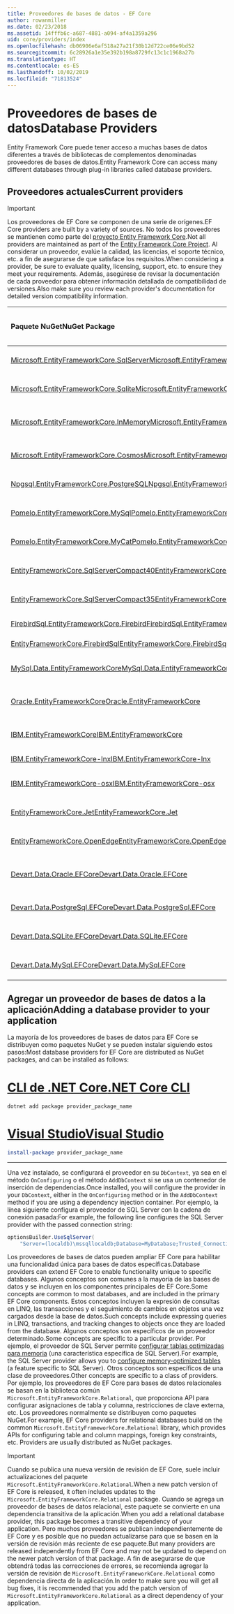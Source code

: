 ```yaml
---
title: Proveedores de bases de datos - EF Core
author: rowanmiller
ms.date: 02/23/2018
ms.assetid: 14fffb6c-a687-4881-a094-af4a1359a296
uid: core/providers/index
ms.openlocfilehash: db06906e6af518a27a21f30b12d722ce06e9bd52
ms.sourcegitcommit: 6c28926a1e35e392b198a8729fc13c1c1968a27b
ms.translationtype: HT
ms.contentlocale: es-ES
ms.lasthandoff: 10/02/2019
ms.locfileid: "71813524"
---
```

# <a name="database-providers"></a><span data-ttu-id="eaa31-102">Proveedores de bases de datos</span><span class="sxs-lookup"><span data-stu-id="eaa31-102">Database Providers</span></span>

<span data-ttu-id="eaa31-103">Entity Framework Core puede tener acceso a muchas bases de datos diferentes a través de bibliotecas de complementos denominadas proveedores de bases de datos.</span><span class="sxs-lookup"><span data-stu-id="eaa31-103">Entity Framework Core can access many different databases through plug-in libraries called database providers.</span></span>

## <a name="current-providers"></a><span data-ttu-id="eaa31-104">Proveedores actuales</span><span class="sxs-lookup"><span data-stu-id="eaa31-104">Current providers</span></span>
> [!IMPORTANT]  
> <span data-ttu-id="eaa31-105">Los proveedores de EF Core se componen de una serie de orígenes.</span><span class="sxs-lookup"><span data-stu-id="eaa31-105">EF Core providers are built by a variety of sources.</span></span> <span data-ttu-id="eaa31-106">No todos los proveedores se mantienen como parte del [proyecto Entity Framework Core](https://github.com/aspnet/EntityFrameworkCore).</span><span class="sxs-lookup"><span data-stu-id="eaa31-106">Not all providers are maintained as part of the [Entity Framework Core Project](https://github.com/aspnet/EntityFrameworkCore).</span></span> <span data-ttu-id="eaa31-107">Al considerar un proveedor, evalúe la calidad, las licencias, el soporte técnico, etc. a fin de asegurarse de que satisface los requisitos.</span><span class="sxs-lookup"><span data-stu-id="eaa31-107">When considering a provider, be sure to evaluate quality, licensing, support, etc. to ensure they meet your requirements.</span></span> <span data-ttu-id="eaa31-108">Además, asegúrese de revisar la documentación de cada proveedor para obtener información detallada de compatibilidad de versiones.</span><span class="sxs-lookup"><span data-stu-id="eaa31-108">Also make sure you review each provider's documentation for detailed version compatibility information.</span></span>

| <span data-ttu-id="eaa31-109">Paquete NuGet</span><span class="sxs-lookup"><span data-stu-id="eaa31-109">NuGet Package</span></span>                                                                                                        | <span data-ttu-id="eaa31-110">Motores de base de datos compatibles</span><span class="sxs-lookup"><span data-stu-id="eaa31-110">Supported database engines</span></span> | <span data-ttu-id="eaa31-111">Mantenedor o proveedor</span><span class="sxs-lookup"><span data-stu-id="eaa31-111">Maintainer / Vendor</span></span>                                                           | <span data-ttu-id="eaa31-112">Notas o requisitos</span><span class="sxs-lookup"><span data-stu-id="eaa31-112">Notes / Requirements</span></span> | <span data-ttu-id="eaa31-113">Vínculos útiles</span><span class="sxs-lookup"><span data-stu-id="eaa31-113">Useful links</span></span>                                                                                                                                                                                       |
|:---------------------------------------------------------------------------------------------------------------------|:---------------------------|:------------------------------------------------------------------------------|:---------------------|:---------------------------------------------------------------------------------------------------------------------------------------------------------------------------------------------------|
| [<span data-ttu-id="eaa31-114">Microsoft.EntityFrameworkCore.SqlServer</span><span class="sxs-lookup"><span data-stu-id="eaa31-114">Microsoft.EntityFrameworkCore.SqlServer</span></span>](https://www.nuget.org/packages/Microsoft.EntityFrameworkCore.SqlServer)    | <span data-ttu-id="eaa31-115">De SQL Server 2012 en adelante</span><span class="sxs-lookup"><span data-stu-id="eaa31-115">SQL Server 2012 onwards</span></span>    | <span data-ttu-id="eaa31-116">[Proyecto EF Core](https://github.com/aspnet/EntityFrameworkCore/) (Microsoft)</span><span class="sxs-lookup"><span data-stu-id="eaa31-116">[EF Core Project](https://github.com/aspnet/EntityFrameworkCore/) (Microsoft)</span></span> |                      | [<span data-ttu-id="eaa31-117">Documentación</span><span class="sxs-lookup"><span data-stu-id="eaa31-117">docs</span></span>](xref:core/providers/sql-server/index)                                                                                                                                                       |
| [<span data-ttu-id="eaa31-118">Microsoft.EntityFrameworkCore.Sqlite</span><span class="sxs-lookup"><span data-stu-id="eaa31-118">Microsoft.EntityFrameworkCore.Sqlite</span></span>](https://www.nuget.org/packages/Microsoft.EntityFrameworkCore.Sqlite)          | <span data-ttu-id="eaa31-119">De SQLite 3.7 en adelante</span><span class="sxs-lookup"><span data-stu-id="eaa31-119">SQLite 3.7 onwards</span></span>         | <span data-ttu-id="eaa31-120">[Proyecto EF Core](https://github.com/aspnet/EntityFrameworkCore/) (Microsoft)</span><span class="sxs-lookup"><span data-stu-id="eaa31-120">[EF Core Project](https://github.com/aspnet/EntityFrameworkCore/) (Microsoft)</span></span> |                      | [<span data-ttu-id="eaa31-121">Documentación</span><span class="sxs-lookup"><span data-stu-id="eaa31-121">docs</span></span>](xref:core/providers/sqlite/index)                                                                                                                                                           |
| [<span data-ttu-id="eaa31-122">Microsoft.EntityFrameworkCore.InMemory</span><span class="sxs-lookup"><span data-stu-id="eaa31-122">Microsoft.EntityFrameworkCore.InMemory</span></span>](https://www.nuget.org/packages/Microsoft.EntityFrameworkCore.InMemory)      | <span data-ttu-id="eaa31-123">Base de datos en memoria de EF Core</span><span class="sxs-lookup"><span data-stu-id="eaa31-123">EF Core in-memory database</span></span> | <span data-ttu-id="eaa31-124">[Proyecto EF Core](https://github.com/aspnet/EntityFrameworkCore/) (Microsoft)</span><span class="sxs-lookup"><span data-stu-id="eaa31-124">[EF Core Project](https://github.com/aspnet/EntityFrameworkCore/) (Microsoft)</span></span> | <span data-ttu-id="eaa31-125">Solo para pruebas</span><span class="sxs-lookup"><span data-stu-id="eaa31-125">For testing only</span></span>     | [<span data-ttu-id="eaa31-126">Documentación</span><span class="sxs-lookup"><span data-stu-id="eaa31-126">docs</span></span>](xref:core/providers/in-memory/index)                                                                                                                                                        |
| [<span data-ttu-id="eaa31-127">Microsoft.EntityFrameworkCore.Cosmos</span><span class="sxs-lookup"><span data-stu-id="eaa31-127">Microsoft.EntityFrameworkCore.Cosmos</span></span>](https://www.nuget.org/packages/Microsoft.EntityFrameworkCore.Cosmos)          | <span data-ttu-id="eaa31-128">API de SQL de Azure Cosmos DB</span><span class="sxs-lookup"><span data-stu-id="eaa31-128">Azure Cosmos DB SQL API</span></span>    | <span data-ttu-id="eaa31-129">[Proyecto EF Core](https://github.com/aspnet/EntityFrameworkCore/) (Microsoft)</span><span class="sxs-lookup"><span data-stu-id="eaa31-129">[EF Core Project](https://github.com/aspnet/EntityFrameworkCore/) (Microsoft)</span></span> |                      | [<span data-ttu-id="eaa31-130">Documentación</span><span class="sxs-lookup"><span data-stu-id="eaa31-130">docs</span></span>](xref:core/providers/cosmos/index)                                                                                         |
| [<span data-ttu-id="eaa31-131">Npgsql.EntityFrameworkCore.PostgreSQL</span><span class="sxs-lookup"><span data-stu-id="eaa31-131">Npgsql.EntityFrameworkCore.PostgreSQL</span></span>](https://www.nuget.org/packages/Npgsql.EntityFrameworkCore.PostgreSQL)        | <span data-ttu-id="eaa31-132">PostgreSQL</span><span class="sxs-lookup"><span data-stu-id="eaa31-132">PostgreSQL</span></span>                 | [<span data-ttu-id="eaa31-133">Equipo de desarrollo de Npgsql</span><span class="sxs-lookup"><span data-stu-id="eaa31-133">Npgsql Development Team</span></span>](https://github.com/npgsql)                          |                      | [<span data-ttu-id="eaa31-134">Documentación</span><span class="sxs-lookup"><span data-stu-id="eaa31-134">docs</span></span>](http://www.npgsql.org/efcore/index.html)                                                                                                                                                    |
| [<span data-ttu-id="eaa31-135">Pomelo.EntityFrameworkCore.MySql</span><span class="sxs-lookup"><span data-stu-id="eaa31-135">Pomelo.EntityFrameworkCore.MySql</span></span>](https://www.nuget.org/packages/Pomelo.EntityFrameworkCore.MySql)                  | <span data-ttu-id="eaa31-136">MySQL, MariaDB</span><span class="sxs-lookup"><span data-stu-id="eaa31-136">MySQL, MariaDB</span></span>             | [<span data-ttu-id="eaa31-137">Proyecto Pomelo Foundation</span><span class="sxs-lookup"><span data-stu-id="eaa31-137">Pomelo Foundation Project</span></span>](https://github.com/PomeloFoundation)              |                      | [<span data-ttu-id="eaa31-138">Archivo Léame</span><span class="sxs-lookup"><span data-stu-id="eaa31-138">readme</span></span>](https://github.com/PomeloFoundation/Pomelo.EntityFrameworkCore.MySql/blob/master/README.md)                                                                                               |
| [<span data-ttu-id="eaa31-139">Pomelo.EntityFrameworkCore.MyCat</span><span class="sxs-lookup"><span data-stu-id="eaa31-139">Pomelo.EntityFrameworkCore.MyCat</span></span>](https://www.nuget.org/packages/Pomelo.EntityFrameworkCore.MyCat)                  | <span data-ttu-id="eaa31-140">Servidor MyCAT</span><span class="sxs-lookup"><span data-stu-id="eaa31-140">MyCAT Server</span></span>               | [<span data-ttu-id="eaa31-141">Proyecto Pomelo Foundation</span><span class="sxs-lookup"><span data-stu-id="eaa31-141">Pomelo Foundation Project</span></span>](https://github.com/PomeloFoundation)              | <span data-ttu-id="eaa31-142">Solo versión preliminar</span><span class="sxs-lookup"><span data-stu-id="eaa31-142">Prerelease only</span></span>      | [<span data-ttu-id="eaa31-143">Archivo Léame</span><span class="sxs-lookup"><span data-stu-id="eaa31-143">readme</span></span>](https://github.com/PomeloFoundation/Pomelo.EntityFrameworkCore.MyCat/blob/master/README.md)                                                                                               |
| [<span data-ttu-id="eaa31-144">EntityFrameworkCore.SqlServerCompact40</span><span class="sxs-lookup"><span data-stu-id="eaa31-144">EntityFrameworkCore.SqlServerCompact40</span></span>](https://www.nuget.org/packages/EntityFrameworkCore.SqlServerCompact40)      | <span data-ttu-id="eaa31-145">SQL Server Compact 4.0</span><span class="sxs-lookup"><span data-stu-id="eaa31-145">SQL Server Compact 4.0</span></span>     | [<span data-ttu-id="eaa31-146">Erik Ejlskov Jensen</span><span class="sxs-lookup"><span data-stu-id="eaa31-146">Erik Ejlskov Jensen</span></span>](https://github.com/ErikEJ/)                             | <span data-ttu-id="eaa31-147">.NET Framework</span><span class="sxs-lookup"><span data-stu-id="eaa31-147">.NET Framework</span></span>       | [<span data-ttu-id="eaa31-148">Wiki</span><span class="sxs-lookup"><span data-stu-id="eaa31-148">wiki</span></span>](https://github.com/ErikEJ/EntityFramework.SqlServerCompact/wiki/Using-EF-Core-with-SQL-Server-Compact-in-Traditional-.NET-Applications)                                                     |
| [<span data-ttu-id="eaa31-149">EntityFrameworkCore.SqlServerCompact35</span><span class="sxs-lookup"><span data-stu-id="eaa31-149">EntityFrameworkCore.SqlServerCompact35</span></span>](https://www.nuget.org/packages/EntityFrameworkCore.SqlServerCompact35)      | <span data-ttu-id="eaa31-150">SQL Server Compact 3,5</span><span class="sxs-lookup"><span data-stu-id="eaa31-150">SQL Server Compact 3.5</span></span>     | [<span data-ttu-id="eaa31-151">Erik Ejlskov Jensen</span><span class="sxs-lookup"><span data-stu-id="eaa31-151">Erik Ejlskov Jensen</span></span>](https://github.com/ErikEJ/)                             | <span data-ttu-id="eaa31-152">.NET Framework</span><span class="sxs-lookup"><span data-stu-id="eaa31-152">.NET Framework</span></span>       | [<span data-ttu-id="eaa31-153">Wiki</span><span class="sxs-lookup"><span data-stu-id="eaa31-153">wiki</span></span>](https://github.com/ErikEJ/EntityFramework.SqlServerCompact/wiki/Using-EF-Core-with-SQL-Server-Compact-in-Traditional-.NET-Applications)                                                     |
| [<span data-ttu-id="eaa31-154">FirebirdSql.EntityFrameworkCore.Firebird</span><span class="sxs-lookup"><span data-stu-id="eaa31-154">FirebirdSql.EntityFrameworkCore.Firebird</span></span>](https://www.nuget.org/packages/FirebirdSql.EntityFrameworkCore.Firebird/) | <span data-ttu-id="eaa31-155">Firebird 2.5 y 3.x</span><span class="sxs-lookup"><span data-stu-id="eaa31-155">Firebird 2.5 and 3.x</span></span>       | [<span data-ttu-id="eaa31-156">Jiří Činčura</span><span class="sxs-lookup"><span data-stu-id="eaa31-156">Jiří Činčura</span></span>](https://github.com/cincuranet)                                 |                      | [<span data-ttu-id="eaa31-157">Documentación</span><span class="sxs-lookup"><span data-stu-id="eaa31-157">docs</span></span>](https://github.com/cincuranet/FirebirdSql.Data.FirebirdClient/blob/master/Provider/docs/entity-framework-core.md)                                                                           |
| [<span data-ttu-id="eaa31-158">EntityFrameworkCore.FirebirdSql</span><span class="sxs-lookup"><span data-stu-id="eaa31-158">EntityFrameworkCore.FirebirdSql</span></span>](https://www.nuget.org/packages/EntityFrameworkCore.FirebirdSql/)                   | <span data-ttu-id="eaa31-159">Firebird 2.5 y 3.x</span><span class="sxs-lookup"><span data-stu-id="eaa31-159">Firebird 2.5 and 3.x</span></span>       | [<span data-ttu-id="eaa31-160">Rafael Almeida</span><span class="sxs-lookup"><span data-stu-id="eaa31-160">Rafael Almeida</span></span>](https://github.com/ralmsdeveloper)                           |                      | [<span data-ttu-id="eaa31-161">Wiki</span><span class="sxs-lookup"><span data-stu-id="eaa31-161">wiki</span></span>](https://github.com/ralmsdeveloper/EntityFrameworkCore.FirebirdSQL/wiki)                                                                                                                     |
| [<span data-ttu-id="eaa31-162">MySql.Data.EntityFrameworkCore</span><span class="sxs-lookup"><span data-stu-id="eaa31-162">MySql.Data.EntityFrameworkCore</span></span>](https://www.nuget.org/packages/MySql.Data.EntityFrameworkCore)                      | <span data-ttu-id="eaa31-163">MySQL</span><span class="sxs-lookup"><span data-stu-id="eaa31-163">MySQL</span></span>                      | <span data-ttu-id="eaa31-164">[Proyecto MySQL](http://dev.mysql.com) (Oracle)</span><span class="sxs-lookup"><span data-stu-id="eaa31-164">[MySQL project](http://dev.mysql.com) (Oracle)</span></span>                                |                      | [<span data-ttu-id="eaa31-165">Documentación</span><span class="sxs-lookup"><span data-stu-id="eaa31-165">docs</span></span>](https://dev.mysql.com/doc/connector-net/en/connector-net-entityframework-core.html)                                                                                                         |
| [<span data-ttu-id="eaa31-166">Oracle.EntityFrameworkCore</span><span class="sxs-lookup"><span data-stu-id="eaa31-166">Oracle.EntityFrameworkCore</span></span>](https://www.nuget.org/packages/Oracle.EntityFrameworkCore/)                             | <span data-ttu-id="eaa31-167">Oracle DB 11.2 y versiones posteriores</span><span class="sxs-lookup"><span data-stu-id="eaa31-167">Oracle DB 11.2 onwards</span></span>     | [<span data-ttu-id="eaa31-168">Oracle</span><span class="sxs-lookup"><span data-stu-id="eaa31-168">Oracle</span></span>](https://www.oracle.com/technetwork/topics/dotnet/)                   | <span data-ttu-id="eaa31-169">Versión preliminar</span><span class="sxs-lookup"><span data-stu-id="eaa31-169">Prerelease</span></span>           | [<span data-ttu-id="eaa31-170">Sitio web</span><span class="sxs-lookup"><span data-stu-id="eaa31-170">website</span></span>](https://www.oracle.com/technetwork/topics/dotnet/)                                                                                                                                       |
| [<span data-ttu-id="eaa31-171">IBM.EntityFrameworkCore</span><span class="sxs-lookup"><span data-stu-id="eaa31-171">IBM.EntityFrameworkCore</span></span>](https://www.nuget.org/packages/IBM.EntityFrameworkCore)                                    | <span data-ttu-id="eaa31-172">Db2, Informix</span><span class="sxs-lookup"><span data-stu-id="eaa31-172">Db2, Informix</span></span>              | [<span data-ttu-id="eaa31-173">IBM</span><span class="sxs-lookup"><span data-stu-id="eaa31-173">IBM</span></span>](https://ibm.com)                                                        | <span data-ttu-id="eaa31-174">Versión de Windows</span><span class="sxs-lookup"><span data-stu-id="eaa31-174">Windows version</span></span>      | [<span data-ttu-id="eaa31-175">blog</span><span class="sxs-lookup"><span data-stu-id="eaa31-175">blog</span></span>](https://www.ibm.com/developerworks/community/blogs/96960515-2ea1-4391-8170-b0515d08e4da/entry/Creating_Entity_Data_Model_using_IBM_Data_Server_providers_for_Entity_Framework_Core?lang=en) |
| [<span data-ttu-id="eaa31-176">IBM.EntityFrameworkCore-lnx</span><span class="sxs-lookup"><span data-stu-id="eaa31-176">IBM.EntityFrameworkCore-lnx</span></span>](https://www.nuget.org/packages/IBM.EntityFrameworkCore-lnx)                            | <span data-ttu-id="eaa31-177">Db2, Informix</span><span class="sxs-lookup"><span data-stu-id="eaa31-177">Db2, Informix</span></span>              | [<span data-ttu-id="eaa31-178">IBM</span><span class="sxs-lookup"><span data-stu-id="eaa31-178">IBM</span></span>](https://ibm.com)                                                        | <span data-ttu-id="eaa31-179">Versión de Linux</span><span class="sxs-lookup"><span data-stu-id="eaa31-179">Linux version</span></span>        | [<span data-ttu-id="eaa31-180">blog</span><span class="sxs-lookup"><span data-stu-id="eaa31-180">blog</span></span>](https://www.ibm.com/developerworks/community/blogs/96960515-2ea1-4391-8170-b0515d08e4da/entry/Creating_Entity_Data_Model_using_IBM_Data_Server_providers_for_Entity_Framework_Core?lang=en) |
| [<span data-ttu-id="eaa31-181">IBM.EntityFrameworkCore-osx</span><span class="sxs-lookup"><span data-stu-id="eaa31-181">IBM.EntityFrameworkCore-osx</span></span>](https://www.nuget.org/packages/IBM.EntityFrameworkCore-osx)                            | <span data-ttu-id="eaa31-182">Db2, Informix</span><span class="sxs-lookup"><span data-stu-id="eaa31-182">Db2, Informix</span></span>              | [<span data-ttu-id="eaa31-183">IBM</span><span class="sxs-lookup"><span data-stu-id="eaa31-183">IBM</span></span>](https://ibm.com)                                                        | <span data-ttu-id="eaa31-184">Versión de macOS</span><span class="sxs-lookup"><span data-stu-id="eaa31-184">macOS version</span></span>        | [<span data-ttu-id="eaa31-185">blog</span><span class="sxs-lookup"><span data-stu-id="eaa31-185">blog</span></span>](https://www.ibm.com/developerworks/community/blogs/96960515-2ea1-4391-8170-b0515d08e4da/entry/Creating_Entity_Data_Model_using_IBM_Data_Server_providers_for_Entity_Framework_Core?lang=en) |
| [<span data-ttu-id="eaa31-186">EntityFrameworkCore.Jet</span><span class="sxs-lookup"><span data-stu-id="eaa31-186">EntityFrameworkCore.Jet</span></span>](https://www.nuget.org/packages/EntityFrameworkCore.Jet/)                                   | <span data-ttu-id="eaa31-187">Archivos de Microsoft Access</span><span class="sxs-lookup"><span data-stu-id="eaa31-187">Microsoft Access files</span></span>     | [<span data-ttu-id="eaa31-188">Bubi</span><span class="sxs-lookup"><span data-stu-id="eaa31-188">Bubi</span></span>](https://github.com/bubibubi)                                           | <span data-ttu-id="eaa31-189">.NET Framework</span><span class="sxs-lookup"><span data-stu-id="eaa31-189">.NET Framework</span></span>       | [<span data-ttu-id="eaa31-190">Archivo Léame</span><span class="sxs-lookup"><span data-stu-id="eaa31-190">readme</span></span>](https://github.com/bubibubi/EntityFrameworkCore.Jet/blob/master/docs/README.md)                                                                                                           |
| [<span data-ttu-id="eaa31-191">EntityFrameworkCore.OpenEdge</span><span class="sxs-lookup"><span data-stu-id="eaa31-191">EntityFrameworkCore.OpenEdge</span></span>](https://www.nuget.org/packages/EntityFrameworkCore.OpenEdge/)                         | <span data-ttu-id="eaa31-192">Progress OpenEdge</span><span class="sxs-lookup"><span data-stu-id="eaa31-192">Progress OpenEdge</span></span>          | [<span data-ttu-id="eaa31-193">Alex Wiese</span><span class="sxs-lookup"><span data-stu-id="eaa31-193">Alex Wiese</span></span>](https://github.com/alexwiese)                                    |                      | [<span data-ttu-id="eaa31-194">Archivo Léame</span><span class="sxs-lookup"><span data-stu-id="eaa31-194">readme</span></span>](https://github.com/alexwiese/EntityFrameworkCore.OpenEdge/blob/master/README.md)                                                                                                          |
| [<span data-ttu-id="eaa31-195">Devart.Data.Oracle.EFCore</span><span class="sxs-lookup"><span data-stu-id="eaa31-195">Devart.Data.Oracle.EFCore</span></span>](https://www.nuget.org/packages/Devart.Data.Oracle.EFCore/)                               | <span data-ttu-id="eaa31-196">Oracle DB 9.2.0.4 y versiones posteriores</span><span class="sxs-lookup"><span data-stu-id="eaa31-196">Oracle DB 9.2.0.4 onwards</span></span>  | [<span data-ttu-id="eaa31-197">DevArt</span><span class="sxs-lookup"><span data-stu-id="eaa31-197">DevArt</span></span>](https://www.devart.com/)                                             | <span data-ttu-id="eaa31-198">Pagado</span><span class="sxs-lookup"><span data-stu-id="eaa31-198">Paid</span></span>                 | [<span data-ttu-id="eaa31-199">Documentación</span><span class="sxs-lookup"><span data-stu-id="eaa31-199">docs</span></span>](https://www.devart.com/dotconnect/oracle/docs/)                                                                                                                                             |
| [<span data-ttu-id="eaa31-200">Devart.Data.PostgreSql.EFCore</span><span class="sxs-lookup"><span data-stu-id="eaa31-200">Devart.Data.PostgreSql.EFCore</span></span>](https://www.nuget.org/packages/Devart.Data.PostgreSql.EFCore/)                       | <span data-ttu-id="eaa31-201">De PostgreSQL 8.0 en adelante</span><span class="sxs-lookup"><span data-stu-id="eaa31-201">PostgreSQL 8.0 onwards</span></span>     | [<span data-ttu-id="eaa31-202">DevArt</span><span class="sxs-lookup"><span data-stu-id="eaa31-202">DevArt</span></span>](https://www.devart.com/)                                             | <span data-ttu-id="eaa31-203">Pagado</span><span class="sxs-lookup"><span data-stu-id="eaa31-203">Paid</span></span>                 | [<span data-ttu-id="eaa31-204">Documentación</span><span class="sxs-lookup"><span data-stu-id="eaa31-204">docs</span></span>](https://www.devart.com/dotconnect/postgresql/docs/)                                                                                                                                         |
| [<span data-ttu-id="eaa31-205">Devart.Data.SQLite.EFCore</span><span class="sxs-lookup"><span data-stu-id="eaa31-205">Devart.Data.SQLite.EFCore</span></span>](https://www.nuget.org/packages/Devart.Data.SQLite.EFCore/)                               | <span data-ttu-id="eaa31-206">De SQLite 3 en adelante</span><span class="sxs-lookup"><span data-stu-id="eaa31-206">SQLite 3 onwards</span></span>           | [<span data-ttu-id="eaa31-207">DevArt</span><span class="sxs-lookup"><span data-stu-id="eaa31-207">DevArt</span></span>](https://www.devart.com/)                                             | <span data-ttu-id="eaa31-208">Pagado</span><span class="sxs-lookup"><span data-stu-id="eaa31-208">Paid</span></span>                 | [<span data-ttu-id="eaa31-209">Documentación</span><span class="sxs-lookup"><span data-stu-id="eaa31-209">docs</span></span>](https://www.devart.com/dotconnect/sqlite/docs/)                                                                                                                                             |
| [<span data-ttu-id="eaa31-210">Devart.Data.MySql.EFCore</span><span class="sxs-lookup"><span data-stu-id="eaa31-210">Devart.Data.MySql.EFCore</span></span>](https://www.nuget.org/packages/Devart.Data.MySql.EFCore/)                                 | <span data-ttu-id="eaa31-211">De MySQL 5 en adelante</span><span class="sxs-lookup"><span data-stu-id="eaa31-211">MySQL 5 onwards</span></span>            | [<span data-ttu-id="eaa31-212">DevArt</span><span class="sxs-lookup"><span data-stu-id="eaa31-212">DevArt</span></span>](https://www.devart.com/)                                             | <span data-ttu-id="eaa31-213">Pagado</span><span class="sxs-lookup"><span data-stu-id="eaa31-213">Paid</span></span>                 | [<span data-ttu-id="eaa31-214">Documentación</span><span class="sxs-lookup"><span data-stu-id="eaa31-214">docs</span></span>](https://www.devart.com/dotconnect/mysql/docs/)                                                                                                                                              |

## <a name="adding-a-database-provider-to-your-application"></a><span data-ttu-id="eaa31-215">Agregar un proveedor de bases de datos a la aplicación</span><span class="sxs-lookup"><span data-stu-id="eaa31-215">Adding a database provider to your application</span></span>

<span data-ttu-id="eaa31-216">La mayoría de los proveedores de bases de datos para EF Core se distribuyen como paquetes NuGet y se pueden instalar siguiendo estos pasos:</span><span class="sxs-lookup"><span data-stu-id="eaa31-216">Most database providers for EF Core are distributed as NuGet packages, and can be installed as follows:</span></span>

# <a name="net-core-clitabdotnet-core-cli"></a>[<span data-ttu-id="eaa31-217">CLI de .NET Core</span><span class="sxs-lookup"><span data-stu-id="eaa31-217">.NET Core CLI</span></span>](#tab/dotnet-core-cli)

``` console
dotnet add package provider_package_name
```

# <a name="visual-studiotabvs"></a>[<span data-ttu-id="eaa31-218">Visual Studio</span><span class="sxs-lookup"><span data-stu-id="eaa31-218">Visual Studio</span></span>](#tab/vs)

``` powershell
install-package provider_package_name
```

***

<span data-ttu-id="eaa31-219">Una vez instalado, se configurará el proveedor en su `DbContext`, ya sea en el método `OnConfiguring` o el método `AddDbContext` si se usa un contenedor de inserción de dependencias.</span><span class="sxs-lookup"><span data-stu-id="eaa31-219">Once installed, you will configure the provider in your `DbContext`, either in the `OnConfiguring` method or in the `AddDbContext` method if you are using a dependency injection container.</span></span>
<span data-ttu-id="eaa31-220">Por ejemplo, la línea siguiente configura el proveedor de SQL Server con la cadena de conexión pasada:</span><span class="sxs-lookup"><span data-stu-id="eaa31-220">For example, the following line configures the SQL Server provider with the passed connection string:</span></span>

``` csharp
optionsBuilder.UseSqlServer(
    "Server=(localdb)\mssqllocaldb;Database=MyDatabase;Trusted_Connection=True;");
```  

<span data-ttu-id="eaa31-221">Los proveedores de bases de datos pueden ampliar EF Core para habilitar una funcionalidad única para bases de datos específicas.</span><span class="sxs-lookup"><span data-stu-id="eaa31-221">Database providers can extend EF Core to enable functionality unique to specific databases.</span></span>
<span data-ttu-id="eaa31-222">Algunos conceptos son comunes a la mayoría de las bases de datos y se incluyen en los componentes principales de EF Core.</span><span class="sxs-lookup"><span data-stu-id="eaa31-222">Some concepts are common to most databases, and are included in the primary EF Core components.</span></span>
<span data-ttu-id="eaa31-223">Estos conceptos incluyen la expresión de consultas en LINQ, las transacciones y el seguimiento de cambios en objetos una vez cargados desde la base de datos.</span><span class="sxs-lookup"><span data-stu-id="eaa31-223">Such concepts include expressing queries in LINQ, transactions, and tracking changes to objects once they are loaded from the database.</span></span>
<span data-ttu-id="eaa31-224">Algunos conceptos son específicos de un proveedor determinado.</span><span class="sxs-lookup"><span data-stu-id="eaa31-224">Some concepts are specific to a particular provider.</span></span>
<span data-ttu-id="eaa31-225">Por ejemplo, el proveedor de SQL Server permite [configurar tablas optimizadas para memoria](xref:core/providers/sql-server/memory-optimized-tables) (una característica específica de SQL Server).</span><span class="sxs-lookup"><span data-stu-id="eaa31-225">For example, the SQL Server provider allows you to [configure memory-optimized tables](xref:core/providers/sql-server/memory-optimized-tables) (a feature specific to SQL Server).</span></span>
<span data-ttu-id="eaa31-226">Otros conceptos son específicos de una clase de proveedores.</span><span class="sxs-lookup"><span data-stu-id="eaa31-226">Other concepts are specific to a class of providers.</span></span>
<span data-ttu-id="eaa31-227">Por ejemplo, los proveedores de EF Core para bases de datos relacionales se basan en la biblioteca común `Microsoft.EntityFrameworkCore.Relational`, que proporciona API para configurar asignaciones de tabla y columna, restricciones de clave externa, etc. Los proveedores normalmente se distribuyen como paquetes NuGet.</span><span class="sxs-lookup"><span data-stu-id="eaa31-227">For example, EF Core providers for relational databases build on the common `Microsoft.EntityFrameworkCore.Relational` library, which provides APIs for configuring table and column mappings, foreign key constraints, etc. Providers are usually distributed as NuGet packages.</span></span>

> [!IMPORTANT]  
> <span data-ttu-id="eaa31-228">Cuando se publica una nueva versión de revisión de EF Core, suele incluir actualizaciones del paquete `Microsoft.EntityFrameworkCore.Relational`.</span><span class="sxs-lookup"><span data-stu-id="eaa31-228">When a new patch version of EF Core is released, it often includes updates to the `Microsoft.EntityFrameworkCore.Relational` package.</span></span>
> <span data-ttu-id="eaa31-229">Cuando se agrega un proveedor de bases de datos relacional, este paquete se convierte en una dependencia transitiva de la aplicación.</span><span class="sxs-lookup"><span data-stu-id="eaa31-229">When you add a relational database provider, this package becomes a transitive dependency of your application.</span></span>
> <span data-ttu-id="eaa31-230">Pero muchos proveedores se publican independientemente de EF Core y es posible que no puedan actualizarse para que se basen en la versión de revisión más reciente de ese paquete.</span><span class="sxs-lookup"><span data-stu-id="eaa31-230">But many providers are released independently from EF Core and may not be updated to depend on the newer patch version of that package.</span></span>
> <span data-ttu-id="eaa31-231">A fin de asegurarse de que obtendrá todas las correcciones de errores, se recomienda agregar la versión de revisión de `Microsoft.EntityFrameworkCore.Relational` como dependencia directa de la aplicación.</span><span class="sxs-lookup"><span data-stu-id="eaa31-231">In order to make sure you will get all bug fixes, it is recommended that you add the patch version of `Microsoft.EntityFrameworkCore.Relational` as a direct dependency of your application.</span></span>
